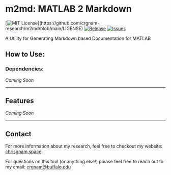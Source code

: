 # m2md: MATLAB 2 Markdown

[![MIT License](https://img.shields.io/apm/l/atomic-design-ui.svg?)](https://github.com/crgnam-research/m2md/blob/main/LICENSE)
[![Release](https://img.shields.io/github/v/release/crgnam-research/m2md?include_prereleases)](https://github.com/crgnam-research/m2md/releases/tag/v0.1)
[![Issues](https://img.shields.io/github/issues/crgnam-research/m2md)](https://github.com/crgnam-research/m2md/issues)

A Utility for Generating Markdown based Documentation for MATLAB

## How to Use:
### Dependencies:
*Coming Soon*

***
## Features
*Coming Soon*

***
## Contact
For more information about my research, feel free to checkout my website: [chrisgnam.space](https://www.chrisgnam.space)

For questions on this tool (or anything else!) please feel free to reach out to my email: [crgnam@buffalo.edu](mailto:crgnam@buffalo.edu)
